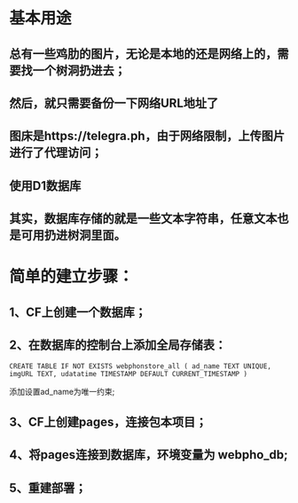 # 基本用途
## 总有一些鸡肋的图片，无论是本地的还是网络上的，需要找一个树洞扔进去；
## 然后，就只需要备份一下网络URL地址了
## 图床是https://telegra.ph，由于网络限制，上传图片进行了代理访问；
## 使用D1数据库

## 其实，数据库存储的就是一些文本字符串，任意文本也是可用扔进树洞里面。

# 简单的建立步骤：
## 1、CF上创建一个数据库；
## 2、在数据库的控制台上添加全局存储表：
    CREATE TABLE IF NOT EXISTS webphonstore_all ( ad_name TEXT UNIQUE, imgURL TEXT, udatatime TIMESTAMP DEFAULT CURRENT_TIMESTAMP )
  添加设置ad_name为唯一约束;
## 3、CF上创建pages，连接包本项目；
## 4、将pages连接到数据库，环境变量为 webpho_db;
## 5、重建部署；

  
